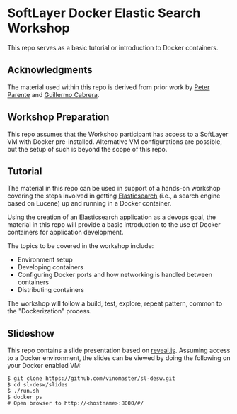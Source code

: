 # SoftLayer Docker Elastic Search Workshop

This repo serves as a basic tutorial or introduction to Docker containers.

## Acknowledgments

The material used within this repo is derived from prior work by [Peter Parente](https://github.com/parente) and [Guillermo Cabrera](http://github.com/gcabrera).

## Workshop Preparation

This repo assumes that the Workshop participant has access to a SoftLayer VM with Docker pre-installed. Alternative VM configurations are possible, but the setup of such is beyond the scope of this repo.

## Tutorial
  
The material in this repo can be used in support of a hands-on workshop covering the steps involved in getting [Elasticsearch](http://www.elasticsearch.org/overview/elasticsearch) (i.e., a search engine based on Lucene) up and running in a Docker container. 

Using the creation of an Elasticsearch application as a devops goal, the material in this repo will provide a basic introduction to the use of Docker containers for application development. 

The topics to be covered in the workshop include:

* Environment setup
* Developing containers
* Configuring Docker ports and how networking is handled between containers
* Distributing containers

The workshop will follow a build, test, explore, repeat pattern, common to the "Dockerization" process.

## Slideshow

This repo contains a slide presentation based on [reveal.js](http://lab.hakim.se/reveal-js/#/). Assuming access to a Docker environment, the slides can be viewed by doing the following on your Docker enabled VM:

```
$ git clone https://github.com/vinomaster/sl-desw.git
$ cd sl-desw/slides
$ ./run.sh
$ docker ps
# Open browser to http://<hostname>:8000/#/
```

